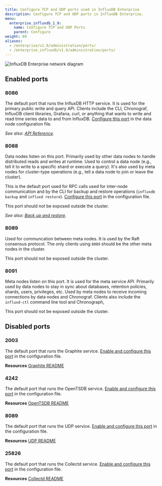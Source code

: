 ```yaml
---
title: Configure TCP and UDP ports used in InfluxDB Enterprise
description: Configure TCP and UDP ports in InfluxDB Enterprise.
menu:
  enterprise_influxdb_1_9:
    name: Configure TCP and UDP Ports
    parent: Configure
weight: 60
aliases:
  - /enterprise/v1.9/administration/ports/
  - /enterprise_influxdb/v1.9/administration/ports/
---
```


![InfluxDB Enterprise network diagram](/img/enterprise/1-8-network-diagram.png)

## Enabled ports

### 8086

The default port that runs the InfluxDB HTTP service.
It is used for the primary public write and query API.
Clients include the CLI, Chronograf, InfluxDB client libraries, Grafana, curl, or anything that wants to write and read time series data to and from InfluxDB.
[Configure this port](/enterprise_influxdb/v1.9/administration/configure/config-data-nodes/#bind-address)
in the data node configuration file.

_See also: [API Reference](/enterprise_influxdb/v1.9/tools/api/)._

### 8088

Data nodes listen on this port.
Primarily used by other data nodes to handle distributed reads and writes at runtime.
Used to control a data node (e.g., tell it to write to a specific shard or execute a query).
It's also used by meta nodes for cluster-type operations (e.g., tell a data node to join or leave the cluster).

This is the default port used for RPC calls used for inter-node communication and by the CLI for backup and restore operations
(`influxdb backup` and `influxd restore`).
[Configure this port](/enterprise_influxdb/v1.9/administration/configure/config-data-nodes/#bind-address)
in the configuration file.

This port should not be exposed outside the cluster.

_See also: [Back up and restore](/enterprise_influxdb/v1.9/administration/backup-and-restore/)._

### 8089

Used for communcation between meta nodes.
It is used by the Raft consensus protocol.
The only clients using `8089` should be the other meta nodes in the cluster.

This port should not be exposed outside the cluster.

### 8091

Meta nodes listen on this port.
It is used for the meta service API.
Primarily used by data nodes to stay in sync about databases, retention policies, shards, users, privileges, etc.
Used by meta nodes to receive incoming connections by data nodes and Chronograf.
Clients also include the `influxd-ctl` command line tool and Chronograph,

This port should not be exposed outside the cluster.

## Disabled ports

### 2003

The default port that runs the Graphite service.
[Enable and configure this port](/enterprise_influxdb/v1.9/administration/config-data-nodes/#bind-address-2003)
in the configuration file.

**Resources** [Graphite README](https://github.com/influxdata/influxdb/tree/1.8/services/graphite/README.md)

### 4242

The default port that runs the OpenTSDB service.
[Enable and configure this port](/enterprise_influxdb/v1.9/administration/configure/config-data-nodes/#opentsdb-settings)
in the configuration file.

**Resources** [OpenTSDB README](https://github.com/influxdata/influxdb/tree/1.8/services/opentsdb/README.md)

### 8089

The default port that runs the UDP service.
[Enable and configure this port](/enterprise_influxdb/v1.9/administration/configure/config-data-nodes/#udp-settings)
in the configuration file.

**Resources** [UDP README](https://github.com/influxdata/influxdb/tree/1.8/services/udp/README.md)

### 25826

The default port that runs the Collectd service.
[Enable and configure this port](/enterprise_influxdb/v1.9/administration/configure/config-data-nodes/#collectd-settings)
in the configuration file.

**Resources** [Collectd README](https://github.com/influxdata/influxdb/tree/1.8/services/collectd/README.md)
